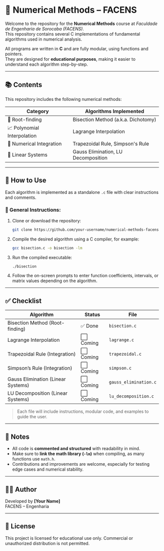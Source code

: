 # 📐 Numerical Methods – FACENS

Welcome to the repository for the **Numerical Methods** course at *Faculdade de Engenharia de Sorocaba (FACENS)*.  
This repository contains several C implementations of fundamental algorithms used in numerical analysis.

All programs are written in **C** and are fully modular, using functions and pointers.  
They are designed for **educational purposes**, making it easier to understand each algorithm step-by-step.

---

## 📚 Contents

This repository includes the following numerical methods:

| Category               | Algorithms Implemented                                      |
|------------------------|-------------------------------------------------------------|
| 🧮 Root-finding         | Bisection Method (a.k.a. Dichotomy)                         |
| 📈 Polynomial Interpolation | Lagrange Interpolation                               |
| 🧾 Numerical Integration | Trapezoidal Rule, Simpson's Rule                         |
| 🔢 Linear Systems       | Gauss Elimination, LU Decomposition                        |

---

## 🚀 How to Use

Each algorithm is implemented as a standalone `.c` file with clear instructions and comments.

### 📌 General Instructions:

1. Clone or download the repository:
   ```bash
   git clone https://github.com/your-username/numerical-methods-facens.git
   ```

2. Compile the desired algorithm using a C compiler, for example:
   ```bash
   gcc bisection.c -o bisection -lm
   ```

3. Run the compiled executable:
   ```bash
   ./bisection
   ```

4. Follow the on-screen prompts to enter function coefficients, intervals, or matrix values depending on the algorithm.

---

## ✅ Checklist

| Algorithm                            | Status    | File                 |
|-------------------------------------|-----------|----------------------|
| Bisection Method (Root-finding)     | ✅ Done   | `bisection.c`        |
| Lagrange Interpolation              | ⬜ Coming | `lagrange.c`         |
| Trapezoidal Rule (Integration)      | ⬜ Coming | `trapezoidal.c`      |
| Simpson’s Rule (Integration)        | ⬜ Coming | `simpson.c`          |
| Gauss Elimination (Linear Systems)  | ⬜ Coming | `gauss_elimination.c`|
| LU Decomposition (Linear Systems)   | ⬜ Coming | `lu_decomposition.c` |

> Each file will include instructions, modular code, and examples to guide the user.

---

## 📌 Notes

- All code is **commented and structured** with readability in mind.
- Make sure to **link the math library (`-lm`)** when compiling, as many functions use `math.h`.
- Contributions and improvements are welcome, especially for testing edge cases and numerical stability.

---

## 👨‍🎓 Author

Developed by **[Your Name]**  
FACENS – Engenharia

---

## 📄 License

This project is licensed for educational use only. Commercial or unauthorized distribution is not permitted.
